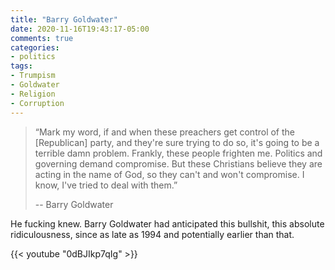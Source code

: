 ```yaml
---
title: "Barry Goldwater"
date: 2020-11-16T19:43:17-05:00
comments: true
categories:
- politics
tags:
- Trumpism
- Goldwater
- Religion
- Corruption
---
```


> “Mark my word, if and when these preachers get control of the [Republican] party, and they're sure trying to do so, it's going to be a terrible damn problem. Frankly, these people frighten me. Politics and governing demand compromise. But these Christians believe they are acting in the name of God, so they can't and won't compromise. I know, I've tried to deal with them.” 
> 
> -- Barry Goldwater

He fucking knew. Barry Goldwater had anticipated this bullshit, this absolute ridiculousness, since as late as 1994 and potentially earlier than that.

{{< youtube "0dBJIkp7qIg" >}}
